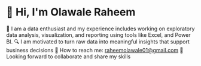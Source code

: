# 👋 Hi, I'm Olawale Raheem  
🎯 I am a data enthusiast and my experience includes working on exploratory data analysis, visualization, and reporting using tools like Excel, and Power BI. 
🔍 I am motivated to turn raw data into meaningful insights that support business decisions 
📧 How to reach me: raheemolawale01@gmail.com 
🤝 Looking forward to collaborate and share my skills
